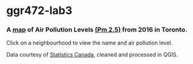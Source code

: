 # ggr472-lab3

### A [map](https://ananmaysharan.github.io/ggr472-lab3/) of Air Pollution Levels [(Pm 2.5)](https://www.canada.ca/en/health-canada/services/air-quality/indoor-air-contaminants/fine-particulate-matter.html#:~:text=Fine%20particulate%20matter%20is%20the,referred%20to%20as%20PM2.5.&text=Fine%20particulate%20matter%20is%20so,see%20it%20without%20a%20microscope.) from 2016 in Toronto.

Click on a neighbourhood to view the name and air pollution level.

Data courtesy of [Statistics Canada](https://open.canada.ca/data/en/dataset/2d86f026-10b4-44ac-a68b-80a9dd5dd390), cleaned and processed in QGIS.
